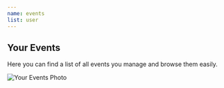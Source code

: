 ```yaml
---
name: events
list: user
---
```

<section>

## Your Events

Here you can find a list of all events you manage and browse them easily.

![Your Events Photo](/images/your-events-new.svg)
</section>
